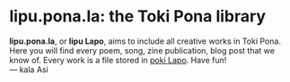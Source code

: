 ---
---
# lipu.pona.la: the Toki Pona library

**lipu.pona.la**, or **lipu Lapo**, aims to include all creative works in Toki Pona. Here you will find every poem, song, zine publication, blog post that we know of. Every work is a file stored in [poki Lapo](https://github.com/kulupu-lapo/poki). Have fun!  
— kala Asi
